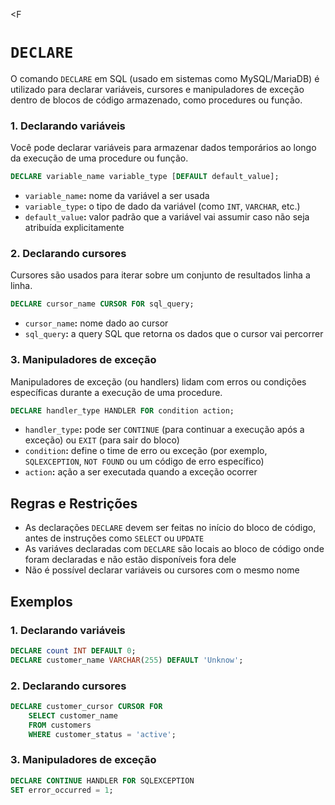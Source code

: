 <F

# `DECLARE`

O comando `DECLARE` em SQL (usado em sistemas como MySQL/MariaDB) é utilizado para declarar variáveis, cursores e manipuladores de exceção dentro de blocos de código armazenado, como procedures ou função.

### 1. Declarando variáveis

Você pode declarar variáveis para armazenar dados temporários ao longo da execução de uma procedure ou função.

```SQL
DECLARE variable_name variable_type [DEFAULT default_value];
```

- `variable_name`**:** nome da variável a ser usada
- `variable_type`**:** o tipo de dado da variável (como `INT`, `VARCHAR`, etc.)
- `default_value`**:** valor padrão que a variável vai assumir caso não seja atribuída explicitamente

### 2. Declarando cursores

Cursores são usados para iterar sobre um conjunto de resultados linha a linha.

```SQL
DECLARE cursor_name CURSOR FOR sql_query;
```

- `cursor_name`**:** nome dado ao cursor
- `sql_query`**:** a query SQL que retorna os dados que o cursor vai percorrer

### 3. Manipuladores de exceção

Manipuladores de exceção (ou handlers) lidam com erros ou condições específicas durante a execução de uma procedure.

```SQL
DECLARE handler_type HANDLER FOR condition action;
```

- `handler_type`**:** pode ser `CONTINUE` (para continuar a execução após a exceção) ou `EXIT` (para sair do bloco)
- `condition`**:** define o time de erro ou exceção (por exemplo, `SQLEXCEPTION`, `NOT FOUND` ou um código de erro específico)
- `action`**:** ação a ser executada quando a exceção ocorrer

## Regras e Restrições

- As declarações `DECLARE` devem ser feitas no início do bloco de código, antes de instruções como `SELECT` ou `UPDATE`
- As variáves declaradas com `DECLARE` são locais ao bloco de código onde foram declaradas e não estão disponíveis fora dele
- Não é possível declarar variáveis ou cursores com o mesmo nome

## Exemplos

### 1. Declarando variáveis

```SQL
DECLARE count INT DEFAULT 0;
DECLARE customer_name VARCHAR(255) DEFAULT 'Unknow';
```

### 2. Declarando cursores

```SQL
DECLARE customer_cursor CURSOR FOR
    SELECT customer_name
    FROM customers
    WHERE customer_status = 'active';
```

### 3. Manipuladores de exceção

```SQL
DECLARE CONTINUE HANDLER FOR SQLEXCEPTION
SET error_occurred = 1;
```